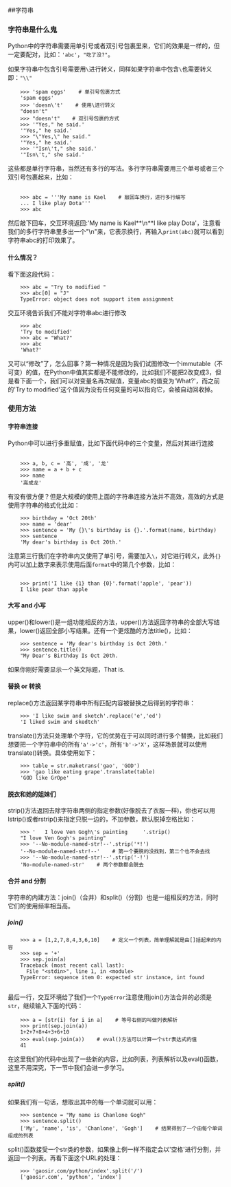 ##字符串
### 字符串是什么鬼

Python中的字符串需要用单引号或者双引号包裹里来，它们的效果是一样的，但一定要配对，比如：`'abc'`，`"吃了没?"`。

如果字符串中包含引号需要用`\`进行转义，同样如果字符串中包含`\`也需要转义即：`"\\"`

```
    >>> 'spam eggs'    # 单引号包裹方式
    'spam eggs'
    >>> 'doesn\'t'    # 使用\进行转义
    "doesn't"
    >>> "doesn't"    # 双引号包裹的方式
    >>> '"Yes," he said.'
    '"Yes," he said.'
    >>> "\"Yes,\" he said."
    '"Yes," he said.'
    >>> '"Isn\'t," she said.'
    '"Isn\'t," she said.'
```


这些都是单行字符串，当然还有多行的写法。多行字符串需要用三个单号或者三个双引号包裹起来，比如：


```

    >>> abc = '''My name is Kael    # 敲回车换行，进行多行编写
    ... I like play Dota'''
    >>> abc

```


然后敲下回车，交互环境返回:'My name is Kael**\n**I like play Dota'，注意看我们的多行字符串里多出一个"\n"来，它表示换行，再输入`print(abc)`就可以看到字符串abc的打印效果了。
#### 什么情况？
看下面这段代码：



```
    >>> abc = "Try to modified "
    >>> abc[0] = "J"
    TypeError: object does not support item assignment

```


交互环境告诉我们不能对字符串abc进行修改



```
    >>> abc
    'Try to modified'
    >>> abc = "What?"
    >>> abc
    'What?'
```



又可以“修改”了，怎么回事？第一种情况是因为我们试图修改一个immutable（不可变）的值，在Python中值其实都是不能修改的，比如我们不能把2改变成3，但是看下面一个，我们可以对变量名再次赋值，变量abc的值变为'What?'，而之前的'Try to modified'这个值因为没有任何变量的可以指向它，会被自动回收掉。

### 使用方法
#### 字符串连接
Python中可以进行多重赋值，比如下面代码中的三个变量，然后对其进行连接


```

    >>> a, b, c = '高', '成', '龙'
    >>> name = a + b + c
    >>> name
    '高成龙'
```


    
有没有很方便？但是大规模的使用上面的字符串连接方法并不高效，高效的方式是使用字符串的格式化比如：



```
    >>> birthday = 'Oct 20th'
    >>> name = 'dear'
    >>> sentence = 'My {}\'s birthday is {}.'.format(name, birthday)
    >>> sentence
    'My dear's birthday is Oct 20th.'

```


注意第三行我们在字符串内又使用了单引号，需要加入`\`，对它进行转义，此外`{}`内可以加上数字来表示使用后面`format`中的第几个参数，比如：


```

    >>> print('I like {1} than {0}'.format('apple', 'pear'))
    I like pear than apple

```


#### 大写 and 小写
upper()和lower()是一组功能相反的方法，upper()方法返回字符串的全部大写结果，lower()返回全部小写结果。还有一个更炫酷的方法title()，比如：



```
    >>> sentence = 'My dear's birthday is Oct 20th.'
    >>> sentence.title()
    "My Dear's Birthday Is Oct 20th.

```


如果你刚好需要显示一个英文际题，That is.

#### 替换 or 转换
replace()方法返回某字符串中所有匹配内容被替换之后得到的字符串：



```
    >>> 'I like swim and sketch'.replace('e','ed')
    'I liked swim and skedtch'

```


translate()方法只处理单个字符，它的优势在于可以同时进行多个替换，比如我们想要把一个字符串中的所有`'a'->'c'`，所有`'b'->'X'`，这样场景就可以使用translate()转换。具体使用如下：


```
    >>> table = str.maketrans('gao', 'GOD')
    >>> 'gao like eating grape'.translate(table)
    'GOD like GrOpe'
```



#### 脱衣和她的姐妹们
strip()方法返回去除字符串两侧的指定参数(好像脱去了衣服一样)，你也可以用lstrip()或者rstrip()来指定只脱一边的，不加参数，默认脱掉空格比如：



```
    >>> '   I love Ven Gogh\'s painting     '.strip()
    "I love Ven Gogh's painting"
    >>> '--No-module-named-str!--'.strip('*!')
    '--No-module-named-str!--'    # 第一个要脱的没找到，第二个也不会去找
    >>> '--No-module-named-str!--'.strip('-!')
    'No-module-named-str'    # 两个参数都会脱去
```


    
#### 合并 and 分割
字符串的内建方法：join()（合并）和split()（分割）也是一组相反的方法，同时它们的使用频率相当高。

##### join()



```
    >>> a = [1,2,7,8,4,3,6,10]    # 定义一个列表，简单理解就是由[]括起来的内容
    >>> sep = '+'
    >>> sep.join(a)
    Traceback (most recent call last):
      File "<stdin>", line 1, in <module>
    TypeError: sequence item 0: expected str instance, int found
    
```


最后一行，交互环境给了我们一个`TypeError`注意使用join()方法合并的必须是`str`，继续输入下面的代码：



```
    >>> a = [str(i) for i in a]    # 等号右侧的叫做列表解析
    >>> print(sep.join(a))
    1+2+7+8+4+3+6+10
    >>> eval(sep.join(a))    # eval()方法可以计算一个str表达式的值
    41
```



在这里我们的代码中出现了一些新的内容，比如列表，列表解析以及eval()函数，这里不用深究，下一节中我们会进一步学习。
##### split()
如果我们有一句话，想取出其中的每一个单词就可以用：



```
    >>> sentence = "My name is Chanlone Gogh"
    >>> sentence.split()
    ['My', 'name', 'is', 'Chanlone', 'Gogh']    # 结果得到了一个由每个单词组成的列表

```


split()函数接受一个str类的参数，如果像上例一样不指定会以'空格'进行分割，并返回一个列表。再看下面这个URL的处理：



```
    >>> 'gaosir.com/python/index'.split('/')
    ['gaosir.com', 'python', 'index']
```

